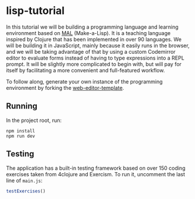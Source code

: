 # lisp-tutorial

In this tutorial we will be building a programming language and learning environment based on [MAL](https://github.com/kanaka/mal) (Make-a-Lisp). It is a teaching language inspired by Clojure that has been implemented in over 90 languages. We will be building it in JavaScript, mainly because it easily runs in the browser, and we will be taking advantage of that by using a custom Codemirror editor to evaluate forms instead of having to type expressions into a REPL prompt. It will be slightly more complicated to begin with, but will pay for itself by facilitating a more convenient and full-featured workflow.

To follow along, generate your own instance of the programming environment by forking the [web-editor-template](https://github.com/bobbicodes/web-editor-template).

## Running

In the project root, run:

```
npm install
npm run dev
```

## Testing

The application has a built-in testing framework based on over 150 coding exercises taken from 4clojure and Exercism. To run it, uncomment the last line of `main.js`:

```javascript
testExercises()
```
